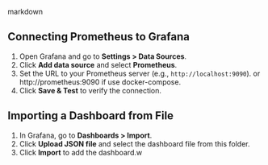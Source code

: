 markdown
## Connecting Prometheus to Grafana

1. Open Grafana and go to **Settings > Data Sources**.
2. Click **Add data source** and select **Prometheus**.
3. Set the URL to your Prometheus server (e.g., `http://localhost:9090`). or http://prometheus:9090 if use docker-compose.
4. Click **Save & Test** to verify the connection.

## Importing a Dashboard from File

1. In Grafana, go to **Dashboards > Import**.
2. Click **Upload JSON file** and select the dashboard file from this folder.
3. Click **Import** to add the dashboard.w